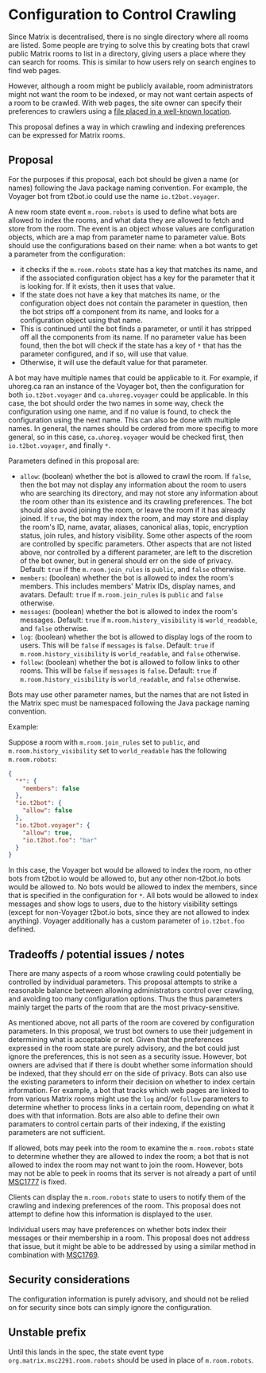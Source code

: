 # Configuration to Control Crawling

Since Matrix is decentralised, there is no single directory where all rooms are
listed.  Some people are trying to solve this by creating bots that crawl
public Matrix rooms to list in a directory, giving users a place where they can
search for rooms.  This is similar to how users rely on search engines to find
web pages.

However, although a room might be publicly available, room administrators might
not want the room to be indexed, or may not want certain aspects of a room to
be crawled.  With web pages, the site owner can specify their preferences to
crawlers using a [file placed in a well-known
location](https://en.wikipedia.org/wiki/Robots_exclusion_standard).

This proposal defines a way in which crawling and indexing preferences can be
expressed for Matrix rooms.


## Proposal

For the purposes if this proposal, each bot should be given a name (or names)
following the Java package naming convention.  For example, the Voyager bot
from t2bot.io could use the name `io.t2bot.voyager`.

A new room state event `m.room.robots` is used to define what bots are allowed
to index the rooms, and what data they are allowed to fetch and store from the
room.  The event is an object whose values are configuration objects, which are
a map from parameter name to parameter value.  Bots should use the
configurations based on their name: when a bot wants to get a parameter from
the configuration:

- it checks if the `m.room.robots` state has a key that matches its name, and
  if the associated configuration object has a key for the parameter that it is
  looking for.  If it exists, then it uses that value.
- If the state does not have a key that matches its name, or the configuration
  object does not contain the parameter in question, then the bot strips off a
  component from its name, and looks for a configuration object using that
  name.
- This is continued until the bot finds a parameter, or until it has stripped
  off all the components from its name.  If no parameter value has been found,
  then the bot will check if the state has a key of `*` that has the parameter
  configured, and if so, will use that value.
- Otherwise, it will use the default value for that parameter.

A bot may have multiple names that could be applicable to it.  For example, if
uhoreg.ca ran an instance of the Voyager bot, then the configuration for both
`io.t2bot.voyager` and `ca.uhoreg.voyager` could be applicable.  In this case,
the bot should order the two names in some way, check the configuration using
one name, and if no value is found, to check the configuration using the next
name.  This can also be done with multiple names.  In general, the names should
be ordered from more specifig to more general, so in this case,
`ca.uhoreg.voyager` would be checked first, then `io.t2bot.voyager`, and
finally `*`.

Parameters defined in this proposal are:

- `allow`: (boolean) whether the bot is allowed to crawl the room.  If `false`,
  then the bot may not display any information about the room to users who are
  searching its directory, and may not store any information about the room
  other than its existence and its crawling preferences.  The bot should also
  avoid joining the room, or leave the room if it has already joined.  If `true`, the bot
  may index the room, and may store and display the room's ID, name, avatar,
  aliases, canonical alias, topic, encryption status, join rules, and history
  visibility.  Some other aspects of the room are controlled by specific
  parameters.  Other aspects that are not listed above, nor controlled by a
  different parameter, are left to the discretion of the bot owner, but in
  general should err on the side of privacy.  Default: `true` if the
  `m.room.join_rules` is `public`, and `false` otherwise.
- `members`: (boolean) whether the bot is allowed to index the room's members.
  This includes members' Matrix IDs, display names, and avatars.  Default:
  `true` if `m.room.join_rules` is `public` and `false` otherwise.
- `messages`: (boolean) whether the bot is allowed to index the room's
  messages.  Default: `true` if `m.room.history_visibility` is
  `world_readable`, and `false` otherwise.
- `log`: (boolean) whether the bot is allowed to display logs of the room to
  users.  This will be `false` if `messages` is `false`.  Default: `true` if
  `m.room.history_visibility` is `world_readable`, and `false` otherwise.
- `follow`: (boolean) whether the bot is allowed to follow links to other
  rooms.  This will be `false` if `messages` is `false`.  Default: `true` if
  `m.room.history_visibility` is `world_readable`, and `false` otherwise.

Bots may use other parameter names, but the names that are not listed in the
Matrix spec must be namespaced following the Java package naming convention.

Example:

Suppose a room with `m.room.join_rules` set to `public`, and
`m.room.history_visibility` set to `world_readable` has the following
`m.room.robots`:

```json
{
  "*": {
    "members": false
  },
  "io.t2bot": {
    "allow": false
  },
  "io.t2bot.voyager": {
    "allow": true,
    "io.t2bot.foo": "bar"
  }
}
```

In this case, the Voyager bot would be allowed to index the room, no other bots
from t2bot.io would be allowed to, but any other non-t2bot.io bots would be
allowed to.  No bots would be allowed to index the members, since that is
specified in the configuration for `*`.  All bots would be allowed to index
messages and show logs to users, due to the history visibility settings (except
for non-Voyager t2bot.io bots, since they are not allowed to index anything).
Voyager additionally has a custom parameter of `io.t2bot.foo` defined.


## Tradeoffs / potential issues / notes

There are many aspects of a room whose crawling could potentially be controlled
by individual parameters.  This proposal attempts to strike a reasonable
balance between allowing administrators control over crawling, and avoiding too
many configuration options.  Thus the thus parameters mainly target the parts
of the room that are the most privacy-sensitive.

As mentioned above, not all parts of the room are covered by configuration
parameters.  In this proposal, we trust bot owners to use their judgement in
determining what is acceptable or not.  Given that the preferences expressed in
the room state are purely advisory, and the bot could just ignore the
preferences, this is not seen as a security issue.  However, bot owners are
advised that if there is doubt whether some information should be indexed, that
they should err on the side of privacy.  Bots can also use the existing
parameters to inform their decision on whether to index certain information.
For example, a bot that tracks which web pages are linked to from various
Matrix rooms might use the `log` and/or `follow` parameters to determine
whether to process links in a certain room, depending on what it does with that
information.  Bots are also able to define their own paramaters to control
certain parts of their indexing, if the existing parameters are not sufficient.

If allowed, bots may peek into the room to examine the `m.room.robots` state to
determine whether they are allowed to index the room; a bot that is not allowed
to index the room may not want to join the room.  However, bots may not be able
to peek in rooms that its server is not already a part of until
[MSC1777](https://github.com/matrix-org/matrix-doc/pull/1777) is fixed.

Clients can display the `m.room.robots` state to users to notify them of the
crawling and indexing preferences of the room.  This proposal does not attempt
to define how this information is displayed to the user.

Individual users may have preferences on whether bots index their messages or
their membership in a room.  This proposal does not address that issue, but it
might be able to be addressed by using a similar method in combination with
[MSC1769](https://github.com/matrix-org/matrix-doc/pull/1769).


## Security considerations

The configuration information is purely advisory, and should not be relied on
for security since bots can simply ignore the configuration.


## Unstable prefix

Until this lands in the spec, the state event type
`org.matrix.msc2291.room.robots` should be used in place of `m.room.robots`.
